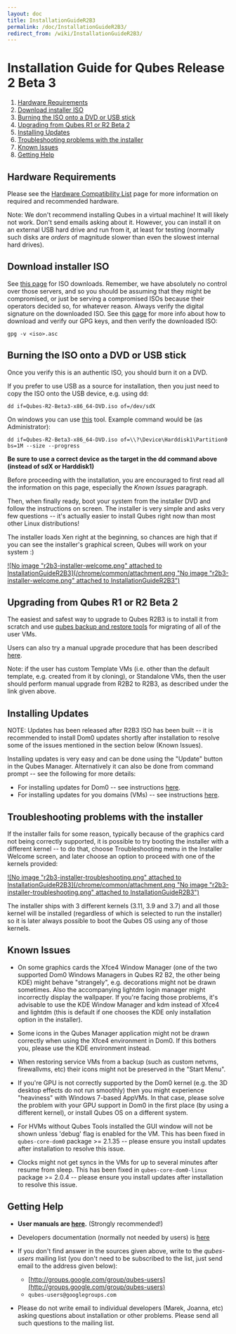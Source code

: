 ```yaml
---
layout: doc
title: InstallationGuideR2B3
permalink: /doc/InstallationGuideR2B3/
redirect_from: /wiki/InstallationGuideR2B3/
---
```


Installation Guide for Qubes Release 2 Beta 3
=============================================

1.  [Hardware Requirements](#HardwareRequirements)
2.  [Download installer ISO](#DownloadinstallerISO)
3.  [Burning the ISO onto a DVD or USB stick](#BurningtheISOontoaDVDorUSBstick)
4.  [Upgrading from Qubes R1 or R2 Beta 2](#UpgradingfromQubesR1orR2Beta2)
5.  [Installing Updates](#InstallingUpdates)
6.  [Troubleshooting problems with the installer](#Troubleshootingproblemswiththeinstaller)
7.  [Known Issues](#KnownIssues)
8.  [Getting Help](#GettingHelp)

Hardware Requirements
---------------------

Please see the [Hardware Compatibility List](/doc/HCL) page for more information on required and recommended hardware.

Note: We don't recommend installing Qubes in a virtual machine! It will likely not work. Don't send emails asking about it. However, you can install it on an external USB hard drive and run from it, at least for testing (normally such disks are *orders* of magnitude slower than even the slowest internal hard drives).

Download installer ISO
----------------------

See [this page](/doc/QubesDownloads) for ISO downloads. Remember, we have absolutely no control over those servers, and so you should be assuming that they might be compromised, or just be serving a compromised ISOs because their operators decided so, for whatever reason. Always verify the digital signature on the downloaded ISO. See this [page](/doc/VerifyingSignatures) for more info about how to download and verify our GPG keys, and then verify the downloaded ISO:

```
gpg -v <iso>.asc
```

Burning the ISO onto a DVD or USB stick
---------------------------------------

Once you verify this is an authentic ISO, you should burn it on a DVD.

If you prefer to use USB as a source for installation, then you just need to copy the ISO onto the USB device, e.g. using dd:

```
dd if=Qubes-R2-Beta3-x86_64-DVD.iso of=/dev/sdX
```

On windows you can use [this](http://www.chrysocome.net/dd) tool. Example command would be (as Administrator):

```
dd if=Qubes-R2-Beta3-x86_64-DVD.iso of=\\?\Device\Harddisk1\Partition0 bs=1M --size --progress
```

**Be sure to use a correct device as the target in the dd command above (instead of sdX or Harddisk1)**

Before proceeding with the installation, you are encouraged to first read all the information on this page, especially the *Known Issues* paragraph.

Then, when finally ready, boot your system from the installer DVD and follow the instructions on screen. The installer is very simple and asks very few questions -- it's actually easier to install Qubes right now than most other Linux distributions!

The installer loads Xen right at the beginning, so chances are high that if you can see the installer's graphical screen, Qubes will work on your system :)

[![No image "r2b3-installer-welcome.png" attached to InstallationGuideR2B3](/chrome/common/attachment.png "No image "r2b3-installer-welcome.png" attached to InstallationGuideR2B3")](/attachment/wiki/InstallationGuideR2B3/r2b3-installer-welcome.png)

Upgrading from Qubes R1 or R2 Beta 2
------------------------------------

The easiest and safest way to upgrade to Qubes R2B3 is to install it from scratch and use [qubes backup and restore tools](/doc/BackupRestore) for migrating of all of the user VMs.

Users can also try a manual upgrade procedure that has been described [here](/doc/UpgradeToR2B3).

Note: if the user has custom Template VMs (i.e. other than the default template, e.g. created from it by cloning), or Standalone VMs, then the user should perform manual upgrade from R2B2 to R2B3, as described under the link given above.

Installing Updates
------------------

NOTE: Updates has been released after R2B3 ISO has been built -- it is recommended to install Dom0 updates shortly after installation to resolve some of the issues mentioned in the section below (Known Issues).

Installing updates is very easy and can be done using the "Update" button in the Qubes Manager. Alternatively it can also be done from command prompt -- see the following for more details:

-   For installing updates for Dom0 -- see instructions [here](/doc/SoftwareUpdateDom0).
-   For installing updates for you domains (VMs) -- see instructions [here](/doc/SoftwareUpdateVM).

Troubleshooting problems with the installer
-------------------------------------------

If the installer fails for some reason, typically because of the graphics card not being correctly supported, it is possible to try booting the installer with a different kernel -- to do that, choose Troubleshooting menu in the Installer Welcome screen, and later choose an option to proceed with one of the kernels provided:

[![No image "r2b3-installer-troubleshooting.png" attached to InstallationGuideR2B3](/chrome/common/attachment.png "No image "r2b3-installer-troubleshooting.png" attached to InstallationGuideR2B3")](/attachment/wiki/InstallationGuideR2B3/r2b3-installer-troubleshooting.png)

The installer ships with 3 different kernels (3.11, 3.9 and 3.7) and all those kernel will be installed (regardless of which is selected to run the installer) so it is later always possible to boot the Qubes OS using any of those kernels.

Known Issues
------------

-   On some graphics cards the Xfce4 Window Manager (one of the two supported Dom0 Windows Managers in Qubes R2 B2, the other being KDE) might behave "strangely", e.g. decorations might not be drawn sometimes. Also the accompanying lightdm login manager might incorrectly display the wallpaper. If you're facing those problems, it's advisable to use the KDE Window Manager and kdm instead of Xfce4 and lightdm (this is default if one chooses the KDE only installation option in the installer).

-   Some icons in the Qubes Manager application might not be drawn correctly when using the Xfce4 environment in Dom0. If this bothers you, please use the KDE environment instead.

-   When restoring service VMs from a backup (such as custom netvms, firewallvms, etc) their icons might not be preserved in the "Start Menu".

-   If you're GPU is not correctly supported by the Dom0 kernel (e.g. the 3D desktop effects do not run smoothly) then you might experience "heaviness" with Windows 7-based AppVMs. In that case, please solve the problem with your GPU support in Dom0 in the first place (by using a different kernel), or install Qubes OS on a different system.

-   For HVMs without Qubes Tools installed the GUI window will not be shown unless 'debug' flag is enabled for the VM. This has been fixed in `qubes-core-dom0` package \>= 2.1.35 -- please ensure you install updates after installation to resolve this issue.

-   Clocks might not get syncs in the VMs for up to several minutes after resume from sleep. This has been fixed in `qubes-core-dom0-linux` package \>= 2.0.4 -- please ensure you install updates after installation to resolve this issue.

Getting Help
------------

-   **User manuals are [here](/doc/UserDoc).** (Strongly recommended!)

-   Developers documentation (normally not needed by users) is [here](/doc/SystemDoc)

-   If you don't find answer in the sources given above, write to the *qubes-users* mailing list (you don't need to be subscribed to the list, just send email to the address given below):
    -   [http://groups.google.com/group/qubes-users](http://groups.google.com/group/qubes-users)
    -   `qubes-users@googlegroups.com`

-   Please do not write email to individual developers (Marek, Joanna, etc) asking questions about installation or other problems. Please send all such questions to the mailing list.

